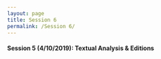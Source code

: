 ```yaml
---
layout: page
title: Session 6
permalink: /Session 6/
---
```


#### Session 5 (4/10/2019): Textual Analysis & Editions
